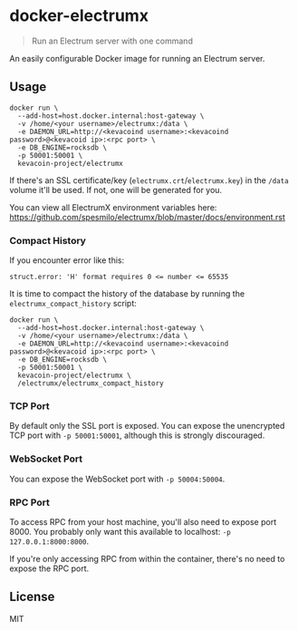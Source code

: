 
# docker-electrumx

> Run an Electrum server with one command

An easily configurable Docker image for running an Electrum server.

## Usage

```
docker run \
  --add-host=host.docker.internal:host-gateway \
  -v /home/<your username>/electrumx:/data \
  -e DAEMON_URL=http://<kevacoind username>:<kevacoind password>@<kevacoid ip>:<rpc port> \
  -e DB_ENGINE=rocksdb \
  -p 50001:50001 \
  kevacoin-project/electrumx
```

If there's an SSL certificate/key (`electrumx.crt`/`electrumx.key`) in the `/data` volume it'll be used. If not, one will be generated for you.

You can view all ElectrumX environment variables here: https://github.com/spesmilo/electrumx/blob/master/docs/environment.rst

### Compact History

If you encounter error like this:

```
struct.error: 'H' format requires 0 <= number <= 65535
```
It is time to compact the history of the database by running the `electrumx_compact_history` script:

```
docker run \
  --add-host=host.docker.internal:host-gateway \
  -v /home/<your username>/electrumx:/data \
  -e DAEMON_URL=http://<kevacoind username>:<kevacoind password>@<kevacoid ip>:<rpc port> \
  -e DB_ENGINE=rocksdb \
  -p 50001:50001 \
  kevacoin-project/electrumx \
  /electrumx/electrumx_compact_history
```

### TCP Port

By default only the SSL port is exposed. You can expose the unencrypted TCP port with `-p 50001:50001`, although this is strongly discouraged.

### WebSocket Port

You can expose the WebSocket port with `-p 50004:50004`.

### RPC Port

To access RPC from your host machine, you'll also need to expose port 8000. You probably only want this available to localhost: `-p 127.0.0.1:8000:8000`.

If you're only accessing RPC from within the container, there's no need to expose the RPC port.

## License

MIT
